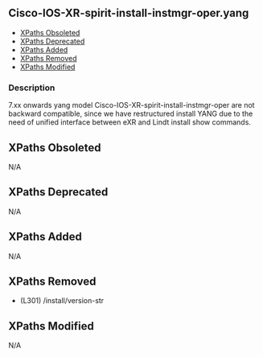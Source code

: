 ## Cisco-IOS-XR-spirit-install-instmgr-oper.yang

- [XPaths Obsoleted](#xpaths-obsoleted)
- [XPaths Deprecated](#xpaths-deprecated)
- [XPaths Added](#xpaths-added)
- [XPaths Removed](#xpaths-removed)
- [XPaths Modified](#xpaths-modified)

### Description

7.xx onwards yang model Cisco-IOS-XR-spirit-install-instmgr-oper are not backward compatible, since we have restructured install YANG due to the need of unified interface between eXR and Lindt install show commands.

## XPaths Obsoleted

N/A

## XPaths Deprecated

N/A

## XPaths Added

N/A

## XPaths Removed

- (L301)	/install/version-str

## XPaths Modified

N/A


